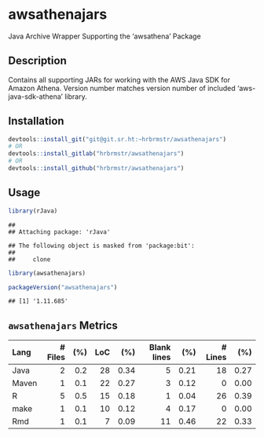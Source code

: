 
# awsathenajars

Java Archive Wrapper Supporting the ‘awsathena’ Package

## Description

Contains all supporting JARs for working with the AWS Java SDK for
Amazon Athena. Version number matches version number of included
‘aws-java-sdk-athena’ library.

## Installation

``` r
devtools::install_git("git@git.sr.ht:~hrbrmstr/awsathenajars")
# OR
devtools::install_gitlab("hrbrmstr/awsathenajars")
# OR
devtools::install_github("hrbrmstr/awsathenajars")
```

## Usage

``` r
library(rJava)
```

    ## 
    ## Attaching package: 'rJava'

    ## The following object is masked from 'package:bit':
    ## 
    ##     clone

``` r
library(awsathenajars)

packageVersion("awsathenajars")
```

    ## [1] '1.11.685'

## `awsathenajars` Metrics

| Lang  | \# Files | (%) | LoC |  (%) | Blank lines |  (%) | \# Lines |  (%) |
| :---- | -------: | --: | --: | ---: | ----------: | ---: | -------: | ---: |
| Java  |        2 | 0.2 |  28 | 0.34 |           5 | 0.21 |       18 | 0.27 |
| Maven |        1 | 0.1 |  22 | 0.27 |           3 | 0.12 |        0 | 0.00 |
| R     |        5 | 0.5 |  15 | 0.18 |           1 | 0.04 |       26 | 0.39 |
| make  |        1 | 0.1 |  10 | 0.12 |           4 | 0.17 |        0 | 0.00 |
| Rmd   |        1 | 0.1 |   7 | 0.09 |          11 | 0.46 |       22 | 0.33 |

